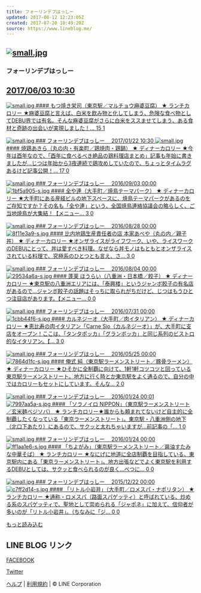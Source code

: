 ```yaml
---
title: フォーリンデブはっしー
updated: 2017-08-12 12:23:05Z
created: 2017-07-20 10:49:20Z
source: https://www.lineblog.me/
---
```


## [ ![small.jpg](../_resources/small-1.jpg)](https://lineblog.me/fallindebu/archives/8339646.html)

### フォーリンデブはっしー

## [ 2017/06/03 10:30](https://lineblog.me/fallindebu/archives/8339646.html)

[![small.jpg](../_resources/small-2.jpg)   #### もつ焼き栄司（東京駅／マルチョウ麻婆豆腐）  ★ ランチカロリー ★麻婆豆腐と言えば、白米を飲み物と化してしまう、危険な食べ物としてDEBU界では有名。そんな麻婆豆腐がさらに白米をススませてしまう、ある食材と奇跡の出会いが実現しました！...   15  1](https://lineblog.me/fallindebu/archives/8339646.html)

[ ![small.jpg](../_resources/small-1.jpg)   ### フォーリンデブはっしー　  2017/01/22 10:30    ![small.jpg](../_resources/small.jpg)   #### 焼鶏あきら（丸の内・有楽町／鶏焼肉・鶏鍋）  ★ ディナーカロリー ★今年は酉年なので、「酉年に食べるべき絶品の鶏料理店まとめ」記事も年始に書きましたが…じつは年始から3夜連続で鶏攻めしていたので、ちょっとタイムラグあるけど記事公開！...   17  0](https://lineblog.me/fallindebu/archives/8317476.html)

[ ![small.jpg](../_resources/small-1.jpg)   ### フォーリンデブはっしー　  2016/09/03 00:00    ![1bf5a905-s.jpg](../_resources/1bf5a905-s.jpg)   #### 全や連（大手町／焼鳥テーマパーク）  ★ ディナーカロリー ★大手町にある産経ビルの地下スペースに、焼鳥テーマパークがあるのをご存知ですか？その名も「全や連」という、全国焼鳥連絡協議会の略らしく、ご当地焼鳥が大集結！【メニュー...   3  0](https://lineblog.me/fallindebu/archives/5946636.html)

[ ![small.jpg](../_resources/small-1.jpg)   ### フォーリンデブはっしー　  2016/08/28 00:00    ![8f11e3a9-s.jpg](../_resources/8f11e3a9-s.jpg)   #### 比内地鶏生産責任者の店 本家あべや（丸の内／親子丼）  ★ ディナーカロリー ★オンザライスがライフワーク、いや、ライスワークのDEBUにとって、丼は愛すべき料理。なぜなら丼モノはもともとオンザライスされている料理で、究極系のひとつとも言え、さ...   3  0](https://lineblog.me/fallindebu/archives/5946343.html)

[ ![small.jpg](../_resources/small-1.jpg)   ### フォーリンデブはっしー　  2016/08/04 00:00    ![29534a6a-s.jpg](../_resources/29534a6a-s.jpg)   #### 蓬莱 ほうらい（八重洲・日本橋／餃子）  ★ ディナーカロリー ★東京駅の八重洲エリアには、「泰興楼」というジャンボ餃子の有名店があるので…ジャンボ餃子の話題はそっちに取られがちだけど、じつはもうひとつ注目店があります。【メニュー...   0  0](https://lineblog.me/fallindebu/archives/5223475.html)

[ ![small.jpg](../_resources/small-1.jpg)   ### フォーリンデブはっしー　  2016/07/31 00:00    ![1cbb44f6-s.jpg](../_resources/1cbb44f6-s.jpg)   #### カルネジーオ（大手町／肉イタリアン）  ★ ディナーカロリー ★恵比寿の肉イタリアン「Carne Sio（カルネジーオ）」が、大手町に支店をオープン！ここは、「タンタボッカ」「グランボッカ」と同じ系列のビストロ的なイタリアン。【...   3  0](https://lineblog.me/fallindebu/archives/5157326.html)

[ ![small.jpg](../_resources/small-1.jpg)   ### フォーリンデブはっしー　  2016/05/25 00:00    ![7864d1fc-s.jpg](../_resources/7864d1fc-s.jpg)   #### 俺式 純（東京駅ラーメンストリート／豚骨ラーメン）  ★ ディナーカロリー ★ひそかに全制覇に向けて、1軒1軒コツコツと回っている東京駅ラーメンストリート。地方に行く時とか東京駅をよく通るので、自分の中ではカロリーもセットにしています。そんな...   2  0](https://lineblog.me/fallindebu/archives/3445018.html)

[ ![small.jpg](../_resources/small-1.jpg)   ### フォーリンデブはっしー　  2016/01/24 00:01    ![7997aa5a-s.jpg](../_resources/7997aa5a-s.jpg)   #### 「ソラノイロ NIPPON」（東京駅ラーメンストリート／玄米麺ベジソバ）  ★ ランチカロリー★誰からも頼まれてないけど自主的に全制覇したくなっている「東京ラーメンストリート」。東京駅・八重洲側の地下（北口下あたり）にあるので、サクッと太れちゃいますが…前記事の「...   1  0](https://lineblog.me/fallindebu/archives/1059610.html)

[ ![small.jpg](../_resources/small-1.jpg)   ### フォーリンデブはっしー　  2016/01/24 00:00    ![ff1aa1e6-s.jpg](../_resources/ff1aa1e6-s.jpg)   #### 「ちよがみ」（東京駅ラーメンストリート／醤油すたみな中華そば）  ★ ランチカロリー ★なにげに地道に全店制覇を目指している、東京駅内にある「東京ラーメンストリート」。地方出張などでよく東京駅を利用するDEBUとしては、サクッと食べられるのが良く…べつに...   0  0](https://lineblog.me/fallindebu/archives/1059606.html)

[ ![small.jpg](../_resources/small-1.jpg)   ### フォーリンデブはっしー　  2015/12/22 00:00    ![c7ff2d14-s.jpg](../_resources/c7ff2d14-s.jpg)   #### 「リトル小岩井」（大手町／ロメスパ・ナポリタン）  ★ ランチカロリー ★通称・ロメスパ（路面スパゲッティ）と呼ばれている、炒める系のスパゲッティで、聖地として崇められる「ジャポネ」に加えて、信仰者が多いのが「リトル小岩井」。（ちなみに「ジ...   0  0](https://lineblog.me/fallindebu/archives/592538.html)

[もっと読み込む](https://www.lineblog.me/tag/%e6%9d%b1%e4%ba%ac%e9%a7%85%e3%83%bb%e5%85%ab%e9%87%8d%e6%b4%b2%e3%83%bb%e4%b8%b8%e3%81%ae%e5%86%85?blog_name=fallindebu#)

## LINE BLOG リンク

[FACEBOOK](http://www.facebook.com/share.php?u=https://www.lineblog.me/)

[Twitter](https://twitter.com/share?count=horizontal&original_referer=https://www.lineblog.me/&text=%E6%9C%89%E5%90%8D%E4%BA%BA%E3%83%BB%E3%83%A2%E3%83%87%E3%83%AB%E3%83%BB%E3%82%BF%E3%83%AC%E3%83%B3%E3%83%88%E3%83%BB%E3%82%A2%E3%83%BC%E3%83%86%E3%82%A3%E3%82%B9%E3%83%88%E3%81%AELINE%20BLOG&url=https://www.lineblog.me/)

[ヘルプ](https://help.line.me/line_blog2/) | [利用規約](https://www.lineblog.me/terms) | © LINE Corporation